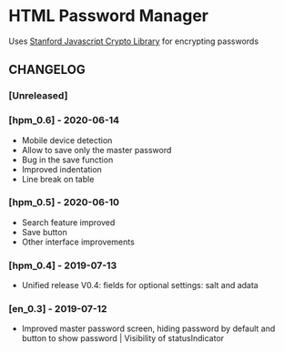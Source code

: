 # HTML Password Manager



Uses [Stanford Javascript Crypto Library](https://github.com/bitwiseshiftleft/sjcl) for encrypting passwords


## CHANGELOG

### [Unreleased]

### [hpm_0.6] - 2020-06-14
* Mobile device detection
* Allow to save only the master password
* Bug in the save function
* Improved indentation
* Line break on table

### [hpm_0.5] - 2020-06-10
* Search feature improved
* Save button
* Other interface improvements

### [hpm_0.4] - 2019-07-13
* Unified release V0.4: fields for optional settings: salt and adata

### [en_0.3] - 2019-07-12
* Improved master password screen, hiding password by default and button to show password | Visibility of statusIndicator
